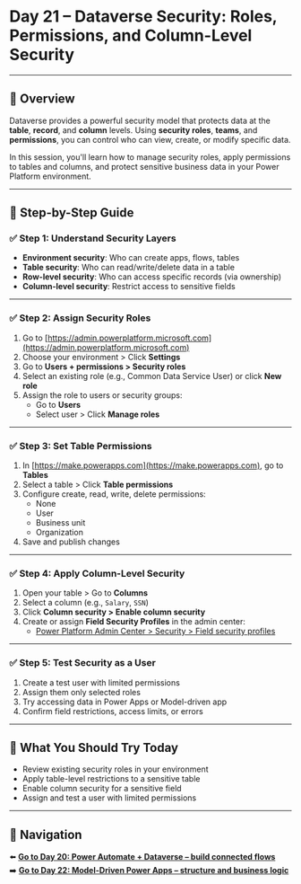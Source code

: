 
# Day 21 – Dataverse Security: Roles, Permissions, and Column-Level Security

---

## 📝 Overview

Dataverse provides a powerful security model that protects data at the **table**, **record**, and **column** levels. Using **security roles**, **teams**, and **permissions**, you can control who can view, create, or modify specific data.

In this session, you'll learn how to manage security roles, apply permissions to tables and columns, and protect sensitive business data in your Power Platform environment.

---

## 🧭 Step-by-Step Guide

### ✅ Step 1: Understand Security Layers

- **Environment security**: Who can create apps, flows, tables
- **Table security**: Who can read/write/delete data in a table
- **Row-level security**: Who can access specific records (via ownership)
- **Column-level security**: Restrict access to sensitive fields

---

### ✅ Step 2: Assign Security Roles

1. Go to [https://admin.powerplatform.microsoft.com](https://admin.powerplatform.microsoft.com)
2. Choose your environment > Click **Settings**
3. Go to **Users + permissions > Security roles**
4. Select an existing role (e.g., Common Data Service User) or click **New role**
5. Assign the role to users or security groups:
   - Go to **Users**
   - Select user > Click **Manage roles**

---

### ✅ Step 3: Set Table Permissions

1. In [https://make.powerapps.com](https://make.powerapps.com), go to **Tables**
2. Select a table > Click **Table permissions**
3. Configure create, read, write, delete permissions:
   - None
   - User
   - Business unit
   - Organization
4. Save and publish changes

---

### ✅ Step 4: Apply Column-Level Security

1. Open your table > Go to **Columns**
2. Select a column (e.g., `Salary`, `SSN`)
3. Click **Column security > Enable column security**
4. Create or assign **Field Security Profiles** in the admin center:
   - [Power Platform Admin Center > Security > Field security profiles](https://admin.powerplatform.microsoft.com)

---

### ✅ Step 5: Test Security as a User

1. Create a test user with limited permissions
2. Assign them only selected roles
3. Try accessing data in Power Apps or Model-driven app
4. Confirm field restrictions, access limits, or errors

---

## 🔎 What You Should Try Today

- Review existing security roles in your environment
- Apply table-level restrictions to a sensitive table
- Enable column security for a sensitive field
- Assign and test a user with limited permissions

---

## 🔁 Navigation

⬅️ [**Go to Day 20: Power Automate + Dataverse – build connected flows**](/PowerPlatform/Power%20Platform%2030%20days/Day20.md)  
➡️ [**Go to Day 22: Model-Driven Power Apps – structure and business logic**](/PowerPlatform/Power%20Platform%2030%20days/Day22.md)
